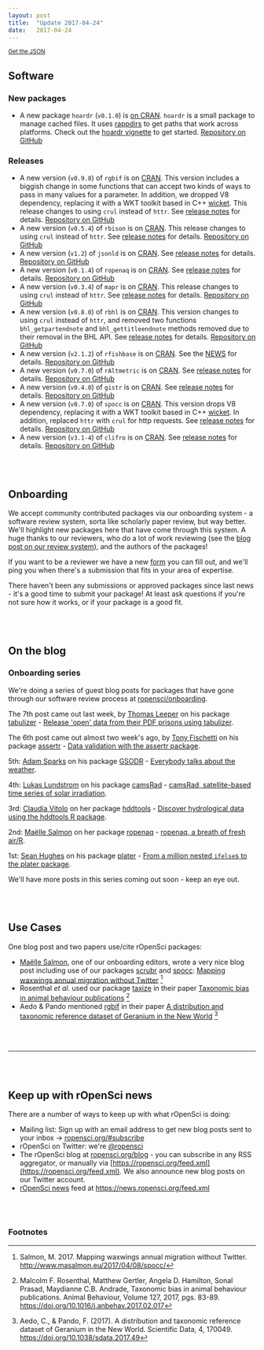 ```yaml
---
layout: post
title:  "Update 2017-04-24"
date:   2017-04-24
---
```


<small><a href="/biweekly/json/2017-04-24.json">Get the JSON</a></small>

## Software

### New packages

* A new package `hoardr` (`v0.1.0`) is [on CRAN](https://cran.rstudio.com/web/packages/hoardr). `hoardr` is a small package to manage cached files. It uses [rappdirs](https://cran.rstudio.com/web/packages/rappdirs/index.html) to get paths that work across platforms. Check out the [hoardr vignette](https://cran.rstudio.com/web/packages/hoardr/vignettes/hoardr_vignette.html) to get started. [Repository on GitHub][hoardr]

### Releases

* A new version (`v0.9.8`) of `rgbif` is on [CRAN](https://cran.rstudio.com/web/packages/rgbif). This version includes a biggish change in some functions that can accept two kinds of ways to pass in many values for a parameter. In addition, we dropped V8 dependency, replacing it with a WKT toolkit based in C++ [wicket](https://cran.rstudio.com/web/packages/wicket/). This release changes to using `crul` instead of `httr`. See [release notes](https://github.com/ropensci/rgbif/releases/tag/v0.9.8) for details. [Repository on GitHub][rgbif]
* A new version (`v0.5.4`) of `rbison` is on [CRAN](https://cran.rstudio.com/web/packages/rbison). This release changes to using `crul` instead of `httr`. See [release notes](https://github.com/ropensci/rbison/releases/tag/v0.5.4) for details. [Repository on GitHub][rbison]
* A new version (`v1.2`) of `jsonld` is on [CRAN](https://cran.rstudio.com/web/packages/jsonld). See [release notes](https://github.com/ropensci/jsonld/releases/tag/v1.2) for details. [Repository on GitHub][jsonld]
* A new version (`v0.1.4`) of `ropenaq` is on [CRAN](https://cran.rstudio.com/web/packages/ropenaq). See [release notes](https://github.com/ropensci/ropenaq/releases/tag/v0.1.4) for details. [Repository on GitHub][ropenaq]
* A new version (`v0.3.4`) of `mapr` is on [CRAN](https://cran.rstudio.com/web/packages/mapr). This release changes to using `crul` instead of `httr`. See [release notes](https://github.com/ropensci/mapr/releases/tag/v0.3.4) for details. [Repository on GitHub][mapr]
* A new version (`v0.8.0`) of `rbhl` is on [CRAN](https://cran.rstudio.com/web/packages/rbhl). This version changes to using `crul` instead of `httr`, and removed two functions `bhl_getpartendnote` and `bhl_gettitleendnote` methods removed due to their removal in the BHL API. See [release notes](https://github.com/ropensci/rbhl/releases/tag/v0.8.0) for details. [Repository on GitHub][rbhl]
* A new version (`v2.1.2`) of `rfishbase` is on [CRAN](https://cran.rstudio.com/web/packages/rfishbase). See the [NEWS](https://cran.rstudio.com/web/packages/rfishbase/NEWS) for details. [Repository on GitHub][rfishbase]
* A new version (`v0.7.0`) of `rAltmetric` is on [CRAN](https://cran.rstudio.com/web/packages/rAltmetric). See [release notes](https://github.com/ropensci/rAltmetric/releases/tag/0.7.0) for details. [Repository on GitHub][rAltmetric]
* A new version (`v0.4.0`) of `gistr` is on [CRAN](https://cran.rstudio.com/web/packages/gistr). See [release notes](https://github.com/ropensci/gistr/releases/tag/v0.4.0) for details. [Repository on GitHub][gistr]
* A new version (`v0.7.0`) of `spocc` is on [CRAN](https://cran.rstudio.com/web/packages/spocc). This version drops V8 dependency, replacing it with a WKT toolkit based in C++ [wicket](https://cran.rstudio.com/web/packages/wicket/). In addition, replaced `httr` with `crul` for http requests. See [release notes](https://github.com/ropensci/spocc/releases/tag/v0.7.0) for details. [Repository on GitHub][spocc]
* A new version (`v3.1-4`) of `clifro` is on [CRAN](https://cran.rstudio.com/web/packages/clifro). See [release notes](https://github.com/ropensci/clifro/releases/tag/v3.1-4) for details. [Repository on GitHub][clifro]


<br><br>

## Onboarding

We accept community contributed packages via our onboarding system - a software review system, sorta like scholarly paper review, but way better. We'll highlight new packages here that have come through this system. A huge thanks to our reviewers, who do a lot of work reviewing (see the [blog post on our review system](https://ropensci.org/blog/2016/03/28/software-review)),
and the authors of the packages!

If you want to be a reviewer we have a new [form](https://ropensci.org/onboarding/) you can fill out, and we'll ping you when there's a submission that fits in your area of expertise.

There haven't been any submissions or approved packages since last news - it's a good time to submit your package!  At least ask questions if you're not sure how it works, or if your package is a good fit.


<br><br>

## On the blog

### Onboarding series

We're doing a series of guest blog posts for packages that have gone through our software review process at [ropensci/onboarding](https://github.com/ropensci/onboarding/).

The 7th post came out last week, by [Thomas Leeper](http://thomasleeper.com/) on his package [tabulizer][] - [Release 'open' data from their PDF prisons using tabulizer](https://ropensci.org/blog/blog/2017/04/18/tabulizer).

The 6th post came out almost two week's ago, by [Tony Fischetti](http://www.onthelambda.com/) on his package [assertr][] - [Data validation with the assertr package](https://ropensci.org/blog/blog/2017/04/11/assertr).

5th: [Adam Sparks](https://github.com/adamhsparks) on his package [GSODR][] - [Everybody talks about the weather](https://ropensci.org/blog/blog/2017/04/04/gsodr).

4th: [Lukas Lundstrom](https://github.com/lukas-rokka) on his package [camsRad][] - [camsRad, satellite-based time series of solar irradiation](https://ropensci.org/blog/blog/2017/03/21/camsrad).

3rd: [Claudia Vitolo](https://claudiavitolo.com/) on her package [hddtools][] - [Discover hydrological data using the hddtools R package](https://ropensci.org/blog/blog/2017/03/07/hddtools).

2nd: [Maëlle Salmon](http://www.masalmon.eu/) on her package [ropenaq][] - [ropenaq, a breath of fresh air/R](https://ropensci.org/blog/blog/2017/02/21/ropenaq).

1st: [Sean Hughes](https://github.com/seaaan) on his package [plater][] - [From a million nested `ifelse`s to the plater package](https://ropensci.org/blog/blog/2017/02/06/plater-blog-post).

We'll have more posts in this series coming out soon - keep an eye out.

<br><br>

## Use Cases

One blog post and two papers use/cite rOpenSci packages:

* [Maëlle Salmon](http://www.masalmon.eu), one of our onboarding editors, wrote a very nice blog post including use of our packages [scrubr][scrubr] and [spocc][spocc]: [Mapping waxwings annual migration without Twitter](http://www.masalmon.eu/2017/04/08/spocc/) [^1]
* Rosenthal _et al_. used our package [taxize][taxize] in their paper [Taxonomic bias in animal behaviour publications](https://doi.org/10.1016/j.anbehav.2017.02.017) [^2]
* Aedo & Pando mentioned [rgbif][rgbif] in their paper [A distribution and taxonomic reference dataset of Geranium in the New World](https://doi.org/10.1038/sdata.2017.49) [^3]

<br><br>

-----------------------------

<br><br>

## Keep up with rOpenSci news

There are a number of ways to keep up with what rOpenSci is doing:

* Mailing list: Sign up with an email address to get new blog posts sent to your inbox -> [ropensci.org/#subscribe](https://ropensci.org/#subscribe)
* rOpenSci on Twitter: we're [@ropensci](https://twitter.com/ropensci)
* The rOpenSci blog at [ropensci.org/blog](https://ropensci.org/blog) - you can subscribe in any RSS aggregator, or manually via [https://ropensci.org/feed.xml](https://ropensci.org/feed.xml). We also announce new blog posts on our Twitter account.
* [rOpenSci news](https://news.ropensci.org/) feed at <https://news.ropensci.org/feed.xml>

[hoardr]: https://github.com/ropensci/hoardr
[crul]: https://github.com/ropensci/crul
[camsRad]: https://github.com/ropenscilabs/camsRad
[hddtools]: https://github.com/ropensci/hddtools
[GSODR]: https://github.com/ropensci/GSODR
[rgbif]: https://github.com/ropensci/rgbif
[rbison]: https://github.com/ropensci/rbison
[ropenaq]: https://github.com/ropensci/ropenaq
[plater]: https://github.com/ropensci/plater
[mapr]: https://github.com/ropensci/mapr
[rbhl]: https://github.com/ropensci/rbhl
[rfishbase]: https://github.com/ropensci/rfishbase
[rAltmetric]: https://github.com/ropensci/rAltmetric
[gistr]: https://github.com/ropensci/gistr
[spocc]: https://github.com/ropensci/spocc
[clifro]: https://github.com/ropensci/clifro
[scrubr]: https://github.com/ropensci/scrubr
[assertr]: https://github.com/ropensci/assertr
[tabulizer]: https://github.com/ropensci/tabulizer
[taxize]: https://github.com/ropensci/taxize
[jsonld]: https://github.com/ropensci/jsonld

<br><br>

### Footnotes

[^1]: Salmon, M. 2017. Mapping waxwings annual migration without Twitter. <http://www.masalmon.eu/2017/04/08/spocc/>
[^2]: Malcolm F. Rosenthal, Matthew Gertler, Angela D. Hamilton, Sonal Prasad, Maydianne C.B. Andrade, Taxonomic bias in animal behaviour publications. Animal Behaviour, Volume 127, 2017, pgs. 83-89. <https://doi.org/10.1016/j.anbehav.2017.02.017>
[^3]: Aedo, C., & Pando, F. (2017). A distribution and taxonomic reference dataset of Geranium in the New World. Scientific Data, 4, 170049. <https://doi.org/10.1038/sdata.2017.49>
